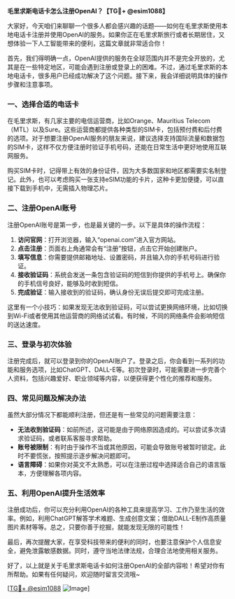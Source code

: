 **毛里求斯电话卡怎么注册OpenAI？【TG💪+ @esim1088】**

大家好，今天咱们来聊聊一个很多人都会感兴趣的话题——如何在毛里求斯使用本地电话卡注册并使用OpenAI的服务。如果你正在毛里求斯旅行或者长期居住，又想体验一下人工智能带来的便利，这篇文章就非常适合你！

首先，我们得明确一点，OpenAI提供的服务在全球范围内并不是完全开放的，尤其是在一些特定地区，可能会遇到注册或登录上的困难。不过，通过毛里求斯的本地电话卡，很多用户已经成功解决了这个问题。接下来，我会详细说明具体的操作步骤和注意事项。

### 一、选择合适的电话卡

在毛里求斯，有几家主要的电信运营商，比如Orange、Mauritius Telecom（MTL）以及Sure。这些运营商都提供各种类型的SIM卡，包括预付费和后付费的选项。对于想要注册OpenAI服务的朋友来说，建议选择支持国际流量和数据包的SIM卡，这样不仅方便注册时验证手机号码，还能在日常生活中更好地使用互联网服务。

购买SIM卡时，记得带上有效的身份证件，因为大多数国家和地区都需要实名制登记。此外，也可以考虑购买一张支持eSIM功能的卡片，这种卡更加便捷，可以直接下载到手机中，无需插入物理芯片。

### 二、注册OpenAI账号

注册OpenAI账号是第一步，也是最关键的一步。以下是具体的操作流程：

1. **访问官网**：打开浏览器，输入“openai.com”进入官方网站。
2. **点击注册**：页面右上角通常会有“注册”按钮，点击它开始创建账户。
3. **填写信息**：你需要提供邮箱地址、设置密码，并且输入你的手机号码进行验证。
4. **接收验证码**：系统会发送一条包含验证码的短信到你提供的手机号上。确保你的手机信号良好，能够及时收到短信。
5. **完成验证**：输入接收到的验证码，确认身份无误后提交即可完成注册。

这里有一个小技巧：如果发现无法收到验证码，可以尝试更换网络环境，比如切换到Wi-Fi或者使用其他运营商的网络试试看。有时候，不同的网络条件会影响短信的送达速度。

### 三、登录与初次体验

注册完成后，就可以登录到你的OpenAI账户了。登录之后，你会看到一系列的功能和服务选项，比如ChatGPT、DALL-E等。初次登录时，可能需要进一步完善个人资料，包括兴趣爱好、职业领域等内容，以便获得更个性化的推荐和服务。

### 四、常见问题及解决办法

虽然大部分情况下都能顺利注册，但还是有一些常见的问题需要注意：

- **无法收到验证码**：如前所述，这可能是由于网络原因造成的。可以尝试多次请求验证码，或者联系客服寻求帮助。
- **账号被限制**：有时由于操作不当或其他原因，可能会导致账号被暂时锁定。此时不要慌张，按照提示逐步解决问题即可。
- **语言障碍**：如果你对英文不太熟悉，可以在注册过程中选择适合自己的语言版本，方便理解各项内容。

### 五、利用OpenAI提升生活效率

注册成功后，你可以充分利用OpenAI的各种工具来提高学习、工作乃至生活的效率。例如，利用ChatGPT解答学术难题、生成创意文案；借助DALL-E制作高质量图片素材等等。总之，只要你善于挖掘，就能发现无限的可能性！

最后，再次提醒大家，在享受科技带来的便利的同时，也要注意保护个人信息安全，避免泄露敏感数据。同时，遵守当地法律法规，合理合法地使用相关服务。

好了，以上就是关于毛里求斯电话卡如何注册OpenAI的全部内容啦！希望对你有所帮助。如果有任何疑问，欢迎随时留言交流哦~

[[TG💪+ @esim1088](https://t.me/s/esim1088) ![Image](https://i.postimg.cc/4NQfJmqS/Snipaste-2025-05-13-00-14-12.png)]
